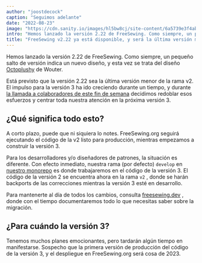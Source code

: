 ```yaml
---
author: "joostdecock"
caption: "Seguimos adelante"
date: "2022-08-23"
image: "https://cdn.sanity.io/images/hl5bw8cj/site-content/6a5739e3f4ab7694fdd0d1f46c9ec7ecd4c6431b-1920x1280.jpg"
intro: "Hemos lanzado la versión 2.22 de FreeSewing. Como siempre, un pequeño salto de versión indica un nuevo diseño, y esta vez se trata del diseño Octoplushy de Wouter."
title: "FreeSewing v2.22 ya está disponible, y será la última versión menor antes de la v3"
---
```


Hemos lanzado la versión 2.22 de FreeSewing. Como siempre, un pequeño salto de versión indica un nuevo diseño, y esta vez se trata del diseño [Octoplushy](/designs/octoplushy) de Wouter.

Está previsto que la versión 2.22 sea la última versión menor de la rama v2. El impulso para la versión 3 ha ido creciendo durante un tiempo, y durante [la llamada a colaboradores de este fin de semana](https://github.com/freesewing/freesewing/discussions/2582) decidimos redoblar esos esfuerzos y centrar toda nuestra atención en la próxima versión 3.

## ¿Qué significa todo esto?

A corto plazo, puede que ni siquiera lo notes. FreeSewing.org seguirá ejecutando el código de la v2 listo para producción, mientras empezamos a construir la versión 3.

Para los desarrolladores y/o diseñadores de patrones, la situación es diferente. Con efecto inmediato, nuestra rama (por defecto) `develop` en [nuestro monorepo](https://github.com/freesewing/freesewing) es donde trabajaremos en el código de la versión 3. El código de la versión 2 se encuentra ahora en la rama `v2` , donde se harán backports de las correcciones mientras la versión 3 esté en desarrollo.

Para mantenerte al día de todos los cambios, consulta [freesewing.dev](https://freesewing.dev) , donde con el tiempo documentaremos todo lo que necesitas saber sobre la migración.

## ¿Para cuándo la versión 3?

Tenemos muchos planes emocionantes, pero tardarán algún tiempo en manifestarse. Sospecho que la primera versión de producción del código de la versión 3, y el despliegue en FreeSewing.org será cosa de 2023.


